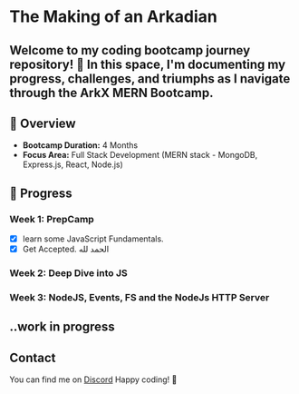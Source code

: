 # The Making of an Arkadian

Welcome to my coding bootcamp journey repository! 🚀 In this space, I'm documenting my progress, challenges, and triumphs as I navigate through the ArkX MERN Bootcamp.
---
## 📖 Overview
- **Bootcamp Duration:** 4 Months
- **Focus Area:** Full Stack Development (MERN stack - MongoDB, Express.js, React, Node.js)

## 🚀 Progress

### Week 1: PrepCamp
- [X] learn some JavaScript Fundamentals.
- [X] Get Accepted. الحمد لله

### Week 2: Deep Dive into JS
### Week 3: NodeJS, Events, FS and the NodeJs HTTP Server

..work in progress
---
## Contact
You can find me on [Discord](https://discord.gg/yJQ6c8cgGD)
Happy coding! 🚀
